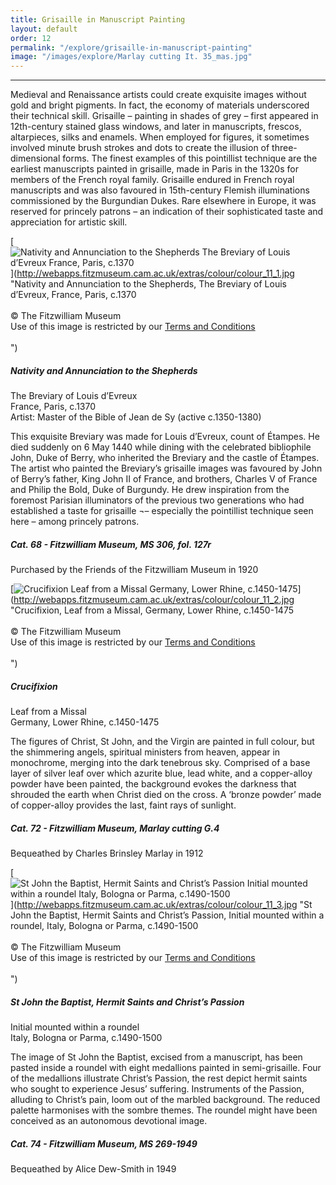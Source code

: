 ```yaml
---
title: Grisaille in Manuscript Painting
layout: default
order: 12
permalink: "/explore/grisaille-in-manuscript-painting"
image: "/images/explore/Marlay cutting It. 35_mas.jpg"
---
```


--------------------------------

Medieval and Renaissance artists could create exquisite images without gold and bright pigments. In fact, the economy of materials underscored their technical skill. Grisaille – painting in shades of grey – first appeared in 12th-century stained glass windows, and later in manuscripts, frescos, altarpieces, silks and enamels. When employed for figures, it sometimes involved minute brush strokes and dots to create the illusion of three-dimensional forms. The finest examples of this pointillist technique are the earliest manuscripts painted in grisaille, made in Paris in the 1320s for members of the French royal family. Grisaille endured in French royal manuscripts and was also favoured in 15th-century Flemish illuminations commissioned by the Burgundian Dukes. Rare elsewhere in Europe, it was reserved for princely patrons – an indication of their sophisticated taste and appreciation for artistic skill.

[![Nativity and Annunciation to the Shepherds The Breviary of Louis d’Evreux France, Paris, c.1370](https://fitzmuseum.cam.ac.ukhttps://fitzmuseum.cam.ac.uk/sites/default/files/colour_11_1.jpg)](http://webapps.fitzmuseum.cam.ac.uk/extras/colour/colour_11_1.jpg "Nativity and Annunciation to the Shepherds, The Breviary of Louis d’Evreux, France, Paris, c.1370<br/><br/>&copy; The Fitzwilliam Museum<br/>Use of this image is restricted by our <a href="http://www.fitzmuseum.cam.ac.uk/aboutus/imagelibrary/termsandcondition">Terms and Conditions</a><br/><br/>")

##### Nativity and Annunciation to the Shepherds  
The Breviary of Louis d’Evreux    
France, Paris, c.1370  
Artist: Master of the Bible of Jean de Sy (active c.1350-1380)

This exquisite Breviary was made for Louis d’Evreux, count of Étampes. He died suddenly on 6 May 1440 while dining with the celebrated bibliophile John, Duke of Berry, who inherited the Breviary and the castle of Étampes. The artist who painted the Breviary’s grisaille images was favoured by John of Berry’s father, King John II of France, and brothers, Charles V of France and Philip the Bold, Duke of Burgundy. He drew inspiration from the foremost Parisian illuminators of the previous two generations who had established a taste for grisaille ¬– especially the pointillist technique seen here – among princely patrons. 

##### Cat. 68 - Fitzwilliam Museum, MS 306, fol. 127r  
Purchased by the Friends of the Fitzwilliam Museum in 1920

[![Crucifixion Leaf from a Missal Germany, Lower Rhine, c.1450-1475](https://fitzmuseum.cam.ac.uk/sites/default/files/colour_11_2.jpg)](http://webapps.fitzmuseum.cam.ac.uk/extras/colour/colour_11_2.jpg "Crucifixion, Leaf from a Missal, Germany, Lower Rhine, c.1450-1475<br/><br/>&copy; The Fitzwilliam Museum<br/>Use of this image is restricted by our <a href="http://www.fitzmuseum.cam.ac.uk/aboutus/imagelibrary/termsandcondition">Terms and Conditions</a><br/><br/>")

##### Crucifixion  
Leaf from a Missal  
Germany, Lower Rhine, c.1450-1475

The figures of Christ, St John, and the Virgin are painted in full colour, but the shimmering angels, spiritual ministers from heaven, appear in monochrome, merging into the dark tenebrous sky. Comprised of a base layer of silver leaf over which azurite blue, lead white, and a copper-alloy powder have been painted, the background evokes the darkness that shrouded the earth when Christ died on the cross. A ‘bronze powder’ made of copper-alloy provides the last, faint rays of sunlight.

##### Cat. 72 - Fitzwilliam Museum, Marlay cutting G.4  
Bequeathed by Charles Brinsley Marlay in 1912

[![St John the Baptist, Hermit Saints and Christ’s Passion  Initial mounted within a roundel Italy, Bologna or Parma, c.1490-1500](https://fitzmuseum.cam.ac.uk/sites/default/files/colour_11_3.jpg)](http://webapps.fitzmuseum.cam.ac.uk/extras/colour/colour_11_3.jpg "St John the Baptist, Hermit Saints and Christ’s Passion,  Initial mounted within a roundel, Italy, Bologna or Parma, c.1490-1500<br/><br/>&copy; The Fitzwilliam Museum<br/>Use of this image is restricted by our <a href="http://www.fitzmuseum.cam.ac.uk/aboutus/imagelibrary/termsandcondition">Terms and Conditions</a><br/><br/>")

##### St John the Baptist, Hermit Saints and Christ’s Passion   
Initial mounted within a roundel  
Italy, Bologna or Parma, c.1490-1500

The image of St John the Baptist, excised from a manuscript, has been pasted inside a roundel with eight medallions painted in semi-grisaille. Four of the medallions illustrate Christ’s Passion, the rest depict hermit saints who sought to experience Jesus’ suffering. Instruments of the Passion, alluding to Christ’s pain, loom out of the marbled background. The reduced palette harmonises with the sombre themes. The roundel might have been conceived as an autonomous devotional image.

##### Cat. 74 - Fitzwilliam Museum, MS 269-1949  
Bequeathed by Alice Dew-Smith in 1949
